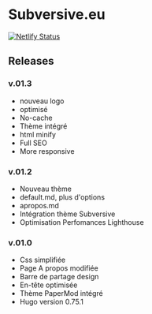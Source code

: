 # Subversive.eu

[![Netlify Status](https://api.netlify.com/api/v1/badges/d1079fea-189b-44b6-a191-d6e886f0f0ca/deploy-status)](https://app.netlify.com/sites/goofy-tesla-61455c/deploys)

## Releases

### v.01.3

- nouveau logo
- <head> optimisé
- No-cache
- Thème intégré
- html minify
- Full SEO
- More responsive

### v.01.2

- Nouveau thème
- default.md, plus d'options
- apropos.md
- Intégration thème Subversive
- Optimisation Perfomances Lighthouse 

### v.01.0

- Css simplifiée
- Page A propos modifiée
- Barre de partage design
- En-tête optimisée
- Thème PaperMod intégré
- Hugo version 0.75.1
